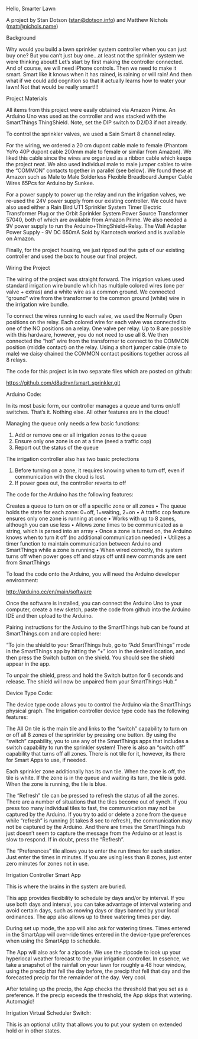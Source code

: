 Hello, Smarter Lawn

A project by Stan Dotson (stan@dotson.info) and Matthew Nichols (matt@nichols.name)

Background

Why would you build a lawn sprinkler system controller when you can just buy one?  But you can’t just buy one…at least not the sprinkler system we were thinking about!!  Let’s start by first making the controller connected.  And of course, we will need iPhone controls.  Then we need to make it smart.  Smart like it knows when it has rained, is raining or will rain!   And then what if we could add cognition so that it actually learns how to water your lawn!  Not that would be really smart!!!



Project Materials

All items from this project were easily obtained via Amazon Prime.  An Arduino Uno was used as the controller and was stacked with the SmartThings ThingShield.  Note, set the DIP switch to D2/D3 if not already.  


To control the sprinkler valves, we used a Sain Smart 8 channel relay.
 

For the wiring, we ordered a 20 cm dupont cable male to female (Phantom YoYo 40P dupont cable 200mm male to female or similar from Amazon).  We liked this cable since the wires are organized as a ribbon cable which keeps the project neat.  We also used individual male to male jumper cables to wire the “COMMON” contacts together in parallel (see below).  We found these at Amazon such as Male to Male Solderless Flexible Breadboard Jumper Cable Wires 65Pcs for Arduino by Sunkee.
  
For a power supply to power up the relay and run the irrigation valves, we re-used the 24V power supply from our existing controller.   We could have also used either a Rain Bird UT1 Sprinkler System Timer Electric Transformer Plug or the Orbit Sprinkler System Power Source Transformer 57040, both of which are available from Amazon Prime.  We  also needed a 9V power supply to run the Arduino+ThingShield+Relay.  The Wall Adapter Power Supply - 9V DC 650mA
Sold by Karnotech  worked and is available on Amazon.

Finally, for the project housing, we just ripped out the guts of our existing controller and used the box to house our final project.  

Wiring the Project

The wiring of the project was straight forward.  The irrigation values used standard irrigation wire bundle which has multiple colored wires (one per valve + extras) and a white wire as a common ground.   We connected “ground” wire from the transformer to the common ground (white) wire in the irrigation wire bundle.

To connect the wires running to each valve, we used the Normally Open positions on the relay.  Each colored wire for each valve was connected to one of the NO positions on a relay.  One valve per relay.   Up to 8 are possible with this hardware, however, you do not need to use all 8.  We then connected the “hot” wire from the transformer to connect to the COMMON position (middle contact) on the relay.  Using a short jumper cable (male to male) we daisy chained the COMMON contact positions together across all 8 relays.

  

The code for this project is in two separate files which are posted on github:

https://github.com/d8adrvn/smart_sprinkler.git

Arduino Code:

In its most basic form, our controller manages a queue and turns on/off switches. That’s it.  Nothing else.  All other features are in the cloud!

Managing the queue only needs a few basic functions:

1) Add or remove one or all irrigation zones to the queue
2) Ensure only one zone is on at a time (need a traffic cop)
3) Report out the status of the queue

The irrigation controller also has two basic protections
1) Before turning on a zone, it requires knowing when to turn off, even if communication with the cloud is lost.
2) If power goes out, the controller reverts to off


The code for the Arduino has the following features:

Creates a queue to turn on or off a specific zone or all zones
•	The queue holds the state for each zone: 0=off, 1=waiting, 2=on
•	A traffic cop feature ensures only one zone is running at once
•	Works with up to 8 zones, although you can use less
•	Allows zone times to be communicated as a string, which is parsed into an array
•	Once a zone is turned on, the Arduino knows when to turn it off (no additional communication needed)
•	Utilizes a timer function to maintain communication between Arduino and SmartThings while a zone is running
•	When wired correctly, the system turns off when power goes off and stays off until new commands are sent from SmartThings

To load the code onto the Arduino, you will need the Arduino developer environment:

http://arduino.cc/en/main/software

Once the software is installed, you can connect the Arduino Uno to your computer, create a new sketch, paste the code from github into the Arduino IDE and then upload to the Arduino.

Pairing instructions for the Arduino to the SmartThings hub can be found at SmartThings.com and are copied here:

“To join the shield to your SmartThings hub, go to “Add SmartThings” mode in the
SmartThings app by hitting the “+” icon in the desired location, and then press the Switch button on the shield. You should see the shield appear in the app.

To unpair the shield, press and hold the Switch button for 6 seconds and release. The shield will now be unpaired from your SmartThings Hub.”

Device Type Code:

The device type code allows you to control the Arduino via the SmartThings physical graph.  The Irrigation controller device type code has the following features:


The All On tile is the main tile and links to the “switch” capability to turn on or off all 8 zones of the sprinkler by pressing one button.  By using the “switch” capability, you to use any of the SmartThings apps that includes a switch capability to run the sprinkler system!  There is also an “switch off” capability that turns off all zones. There is not tile for it, however, its there for Smart Apps to use, if needed.

Each sprinkler zone additionally has its own tile.  When the zone is off, the tile is white.  If the zone is in the queue and waiting its turn, the tile is gold.  When the zone is running, the tile is blue.


The “Refresh” tile can be pressed to refresh the status of all the zones.  There are a number of situations that the tiles become out of synch.  If you press too many individual tiles to fast, the communication may not be captured by the Arduino.  If you try to add or delete a zone from the queue while “refresh” is running (it takes 8 sec to refresh), the communication may not be captured by the Arduino.  And there are times the SmartThings hub just doesn’t seem to capture the message from the Arduino or at least is slow to respond.  If in doubt, press the “Refresh”.

The “Preferences” tile allows you to enter the run times for each station.  Just enter the times in minutes.  If you are using less than 8 zones, just enter zero minutes for zones not in use.

Irrigation Controller Smart App

This is where the brains in the system are buried.  

This app provides flexibility to schedule by days and/or by interval.  If you use both days and interval, you can take advantage of interval watering and avoid certain days, such as mowing days or days banned by your local ordinances.  The app also allows up to three watering times per day.

During set up mode, the app will also ask for watering times.  Times entered in the SmartApp will over-ride times entered in the device-type preferences when using the SmartApp to schedule.

The App will also ask for a zipcode.  We use the zipcode to look up your hyperlocal weather forecast to the your irrigation controller.  In essence, we take a snapshot of the rainfall on your lawn for roughly a 48 hour window, using the precip that fell the day before, the precip that fell that day and the forecasted precip for the remainder of the day.  Very cool.

After totaling up the precip, the App checks the threshold that you set as a preference.  If the precip exceeds the threshold, the App skips that watering.  Automagic!

Irrigation Virtual Scheduler Switch:

This is an optional utility that allows you to put your system on extended hold or in other states.  
